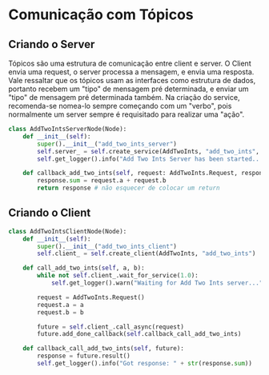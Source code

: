 # **Comunicação com Tópicos**

## **Criando o Server**
Tópicos são uma estrutura de comunicação entre client e server. O Client envia uma request, o server processa a mensagem, e envia uma resposta. Vale ressaltar que os tópicos usam as interfaces como estrutura de dados, portanto recebem um "tipo" de mensagem pré determinada, e enviar um "tipo" de mensagem pré determinada também. Na criação do service, recomenda-se nomea-lo sempre começando com um "verbo", pois normalmente um server sempre é requisitado para realizar uma "ação".
```python
class AddTwoIntsServerNode(Node):
    def __init__(self):
        super().__init__("add_two_ints_server")
        self.server_ = self.create_service(AddTwoInts, "add_two_ints", self.callback_add_two_ints) #1- tipo do dado 2-nome do service 3- callback
        self.get_logger().info("Add Two Ints Server has been started...")

    def callback_add_two_ints(self, request: AddTwoInts.Request, response: AddTwoInts.Response):
        response.sum = request.a + request.b
        return response # não esquecer de colocar um return
```
## **Criando o Client**
```python
class AddTwoIntsClientNode(Node):
    def __init__(self):
        super().__init__("add_two_ints_client")
        self.client_ = self.create_client(AddTwoInts, "add_two_ints")

    def call_add_two_ints(self, a, b):
        while not self.client_.wait_for_service(1.0):
            self.get_logger().warn("Waiting for Add Two Ints server...")

        request = AddTwoInts.Request()
        request.a = a
        request.b = b

        future = self.client_.call_async(request)
        future.add_done_callback(self.callback_call_add_two_ints)

    def callback_call_add_two_ints(self, future):
        response = future.result()
        self.get_logger().info("Got response: " + str(response.sum))
```
